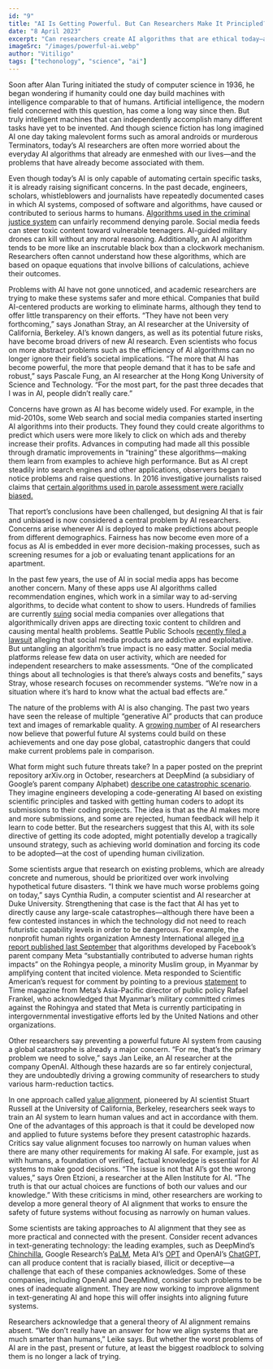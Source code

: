 ```yaml
---
id: "9"
title: "AI Is Getting Powerful. But Can Researchers Make It Principled?"
date: "8 April 2023"
excerpt: "Can researchers create AI algorithms that are ethical today—and will be safe in the future?"
imageSrc: "/images/powerful-ai.webp"
author: "Vitiligo"
tags: ["techonology", "science", "ai"]
---
```


Soon after Alan Turing initiated the study of computer science in 1936, he began wondering if humanity could one day build machines with intelligence comparable to that of humans. Artificial intelligence, the modern field concerned with this question, has come a long way since then. But truly intelligent machines that can independently accomplish many different tasks have yet to be invented. And though science fiction has long imagined AI one day taking malevolent forms such as amoral androids or murderous Terminators, today’s AI researchers are often more worried about the everyday AI algorithms that already are enmeshed with our lives—and the problems that have already become associated with them.

  Even though today’s AI is only capable of automating certain specific tasks, it is already raising significant concerns. In the past decade, engineers, scholars, whistleblowers and journalists have repeatedly documented cases in which AI systems, composed of software and algorithms, have caused or contributed to serious harms to humans. [Algorithms used in the criminal justice system](https://www.scientificamerican.com/article/will-past-criminals-reoffend-humans-are-terrible-at-guessing-and-computers-arent-much-better/) can unfairly recommend denying parole. Social media feeds can steer toxic content toward vulnerable teenagers. AI-guided military drones can kill without any moral reasoning. Additionally, an AI algorithm tends to be more like an inscrutable black box than a clockwork mechanism. Researchers often cannot understand how these algorithms, which are based on opaque equations that involve billions of calculations, achieve their outcomes.

Problems with AI have not gone unnoticed, and academic researchers are trying to make these systems safer and more ethical. Companies that build AI-centered products are working to eliminate harms, although they tend to offer little transparency on their efforts. “They have not been very forthcoming,” says Jonathan Stray, an AI researcher at the University of California, Berkeley. AI’s known dangers, as well as its potential future risks, have become broad drivers of new AI research. Even scientists who focus on more abstract problems such as the efficiency of AI algorithms can no longer ignore their field’s societal implications. “The more that AI has become powerful, the more that people demand that it has to be safe and robust,” says Pascale Fung, an AI researcher at the Hong Kong University of Science and Technology. “For the most part, for the past three decades that I was in AI, people didn’t really care.”

Concerns have grown as AI has become widely used. For example, in the mid-2010s, some Web search and social media companies started inserting AI algorithms into their products. They found they could create algorithms to predict which users were more likely to click on which ads and thereby increase their profits. Advances in computing had made all this possible through dramatic improvements in “training” these algorithms—making them learn from examples to achieve high performance. But as AI crept steadily into search engines and other applications, observers began to notice problems and raise questions. In 2016 investigative journalists raised claims that [certain algorithms used in parole assessment were racially biased.](https://www.propublica.org/article/machine-bias-risk-assessments-in-criminal-sentencing)

That report’s conclusions have been challenged, but designing AI that is fair and unbiased is now considered a central problem by AI researchers. Concerns arise whenever AI is deployed to make predictions about people from different demographics. Fairness has now become even more of a focus as AI is embedded in ever more decision-making processes, such as screening resumes for a job or evaluating tenant applications for an apartment.

In the past few years, the use of AI in social media apps has become another concern. Many of these apps use AI algorithms called recommendation engines, which work in a similar way to ad-serving algorithms, to decide what content to show to users. Hundreds of families are currently [suing](https://www.cbsnews.com/news/social-media-lawsuit-meta-tiktok-facebook-instagram-60-minutes-2022-12-11/) social media companies over allegations that algorithmically driven apps are directing toxic content to children and causing mental health problems. Seattle Public Schools [recently filed a lawsuit](https://apnews.com/article/social-media-seattle-lawsuits-mental-health-965a8f373e3bfed8157571912cc3b542) alleging that social media products are addictive and exploitative. But untangling an algorithm’s true impact is no easy matter. Social media platforms release few data on user activity, which are needed for independent researchers to make assessments. “One of the complicated things about all technologies is that there’s always costs and benefits,” says Stray, whose research focuses on recommender systems. “We’re now in a situation where it’s hard to know what the actual bad effects are.”

The nature of the problems with AI is also changing. The past two years have seen the release of multiple “generative AI” products that can produce text and images of remarkable quality. A [growing number](https://nlpsurvey.net/nlp-metasurvey-results.pdf) of AI researchers now believe that powerful future AI systems could build on these achievements and one day pose global, catastrophic dangers that could make current problems pale in comparison.

What form might such future threats take? In a paper posted on the preprint repository arXiv.org in October, researchers at DeepMind (a subsidiary of Google’s parent company Alphabet) [describe one catastrophic scenario](https://arxiv.org/abs/2210.01790). They imagine engineers developing a code-generating AI based on existing scientific principles and tasked with getting human coders to adopt its submissions to their coding projects. The idea is that as the AI makes more and more submissions, and some are rejected, human feedback will help it learn to code better. But the researchers suggest that this AI, with its sole directive of getting its code adopted, might potentially develop a tragically unsound strategy, such as achieving world domination and forcing its code to be adopted—at the cost of upending human civilization.

Some scientists argue that research on existing problems, which are already concrete and numerous, should be prioritized over work involving hypothetical future disasters. “I think we have much worse problems going on today,” says Cynthia Rudin, a computer scientist and AI researcher at Duke University. Strengthening that case is the fact that AI has yet to directly cause any large-scale catastrophes—although there have been a few contested instances in which the technology did not need to reach futuristic capability levels in order to be dangerous. For example, the nonprofit human rights organization Amnesty International alleged [in a report published last September](https://www.amnesty.org/en/documents/ASA16/5933/2022/en/) that algorithms developed by Facebook’s parent company Meta “substantially contributed to adverse human rights impacts” on the Rohingya people, a minority Muslim group, in Myanmar by amplifying content that incited violence. Meta responded to Scientific American’s request for comment by pointing to a previous [statement](https://time.com/6217730/myanmar-meta-rohingya-facebook/) to Time magazine from Meta’s Asia-Pacific director of public policy Rafael Frankel, who acknowledged that Myanmar’s military committed crimes against the Rohingya and stated that Meta is currently participating in intergovernmental investigative efforts led by the United Nations and other organizations.

Other researchers say preventing a powerful future AI system from causing a global catastrophe is already a major concern. “For me, that’s the primary problem we need to solve,” says Jan Leike, an AI researcher at the company OpenAI. Although these hazards are so far entirely conjectural, they are undoubtedly driving a growing community of researchers to study various harm-reduction tactics.

In one approach called [value alignment](https://www.edge.org/conversation/the-myth-of-ai#26015), pioneered by AI scientist Stuart Russell at the University of California, Berkeley, researchers seek ways to train an AI system to learn human values and act in accordance with them. One of the advantages of this approach is that it could be developed now and applied to future systems before they present catastrophic hazards. Critics say value alignment focuses too narrowly on human values when there are many other requirements for making AI safe. For example, just as with humans, a foundation of verified, factual knowledge is essential for AI systems to make good decisions. “The issue is not that AI’s got the wrong values,” says Oren Etzioni, a researcher at the Allen Institute for AI. “The truth is that our actual choices are functions of both our values and our knowledge.” With these criticisms in mind, other researchers are working to develop a more general theory of AI alignment that works to ensure the safety of future systems without focusing as narrowly on human values.

Some scientists are taking approaches to AI alignment that they see as more practical and connected with the present. Consider recent advances in text-generating technology: the leading examples, such as DeepMind’s [Chinchilla](https://arxiv.org/abs/2203.15556), Google Research’s [PaLM](https://arxiv.org/abs/2204.02311), Meta AI’s [OPT](https://arxiv.org/abs/2205.01068) and OpenAI’s [ChatGPT](https://openai.com/blog/chatgpt/), can all produce content that is racially biased, illicit or deceptive—a challenge that each of these companies acknowledges. Some of these companies, including OpenAI and DeepMind, consider such problems to be ones of inadequate alignment. They are now working to improve alignment in text-generating AI and hope this will offer insights into aligning future systems.

Researchers acknowledge that a general theory of AI alignment remains absent. “We don’t really have an answer for how we align systems that are much smarter than humans,” Leike says. But whether the worst problems of AI are in the past, present or future, at least the biggest roadblock to solving them is no longer a lack of trying.
